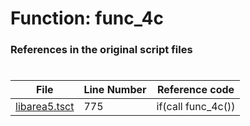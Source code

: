 # Function: func_4c
### References in the original script files

#

| File | Line Number | Reference code |
| --- | --- | --- |
| [libarea5.tsct](../../../out/libarea5.tsct#L775) | 775 | if(call func_4c()) |
